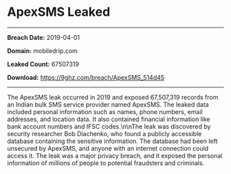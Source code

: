 # ApexSMS Leaked

------------
**Breach Date:** 2019-04-01

**Domain:** mobiledrip.com

**Leaked Count:** 67507319

**Download:** https://9ghz.com/breach/ApexSMS_514d45

------------
The ApexSMS leak occurred in 2019 and exposed 67,507,319 records from an Indian bulk SMS service provider named ApexSMS. The leaked data included personal information such as names, phone numbers, email addresses, and location data. It also contained financial information like bank account numbers and IFSC codes.\n\nThe leak was discovered by security researcher Bob Diachenko, who found a publicly accessible database containing the sensitive information. The database had been left unsecured by ApexSMS, and anyone with an internet connection could access it. The leak was a major privacy breach, and it exposed the personal information of millions of people to potential fraudsters and criminals.
